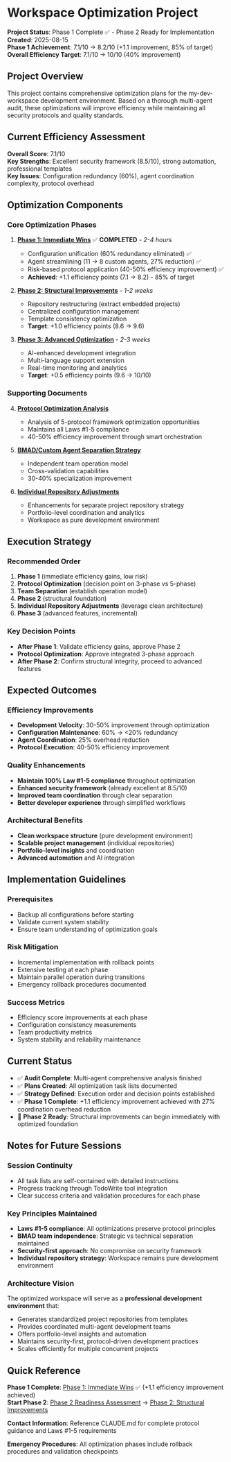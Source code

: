 # Workspace Optimization Project

**Project Status**: Phase 1 Complete ✅ - Phase 2 Ready for Implementation  
**Created**: 2025-08-15  
**Phase 1 Achievement**: 7.1/10 → 8.2/10 (+1.1 improvement, 85% of target)  
**Overall Efficiency Target**: 7.1/10 → 10/10 (40% improvement)

## Project Overview

This project contains comprehensive optimization plans for the my-dev-workspace development environment. Based on a thorough multi-agent audit, these optimizations will improve efficiency while maintaining all security protocols and quality standards.

## Current Efficiency Assessment

**Overall Score**: 7.1/10  
**Key Strengths**: Excellent security framework (8.5/10), strong automation, professional templates  
**Key Issues**: Configuration redundancy (60%), agent coordination complexity, protocol overhead  

## Optimization Components

### Core Optimization Phases

1. **[Phase 1: Immediate Wins](phase1-immediate-wins.md)** ✅ **COMPLETED** - *2-4 hours*
   - Configuration unification (60% redundancy eliminated) ✅
   - Agent streamlining (11 → 8 custom agents, 27% reduction) ✅
   - Risk-based protocol application (40-50% efficiency improvement) ✅
   - **Achieved**: +1.1 efficiency points (7.1 → 8.2) - 85% of target

2. **[Phase 2: Structural Improvements](phase2-structural-improvements.md)** - *1-2 weeks*
   - Repository restructuring (extract embedded projects)
   - Centralized configuration management
   - Template consistency optimization
   - **Target**: +1.0 efficiency points (8.6 → 9.6)

3. **[Phase 3: Advanced Optimization](phase3-advanced-optimization.md)** - *2-3 weeks*
   - AI-enhanced development integration
   - Multi-language support extension
   - Real-time monitoring and analytics
   - **Target**: +0.5 efficiency points (9.6 → 10/10)

### Supporting Documents

4. **[Protocol Optimization Analysis](protocol-optimization-analysis.md)**
   - Analysis of 5-protocol framework optimization opportunities
   - Maintains all Laws #1-5 compliance
   - 40-50% efficiency improvement through smart orchestration

5. **[BMAD/Custom Agent Separation Strategy](bmad-custom-agent-separation-strategy.md)**
   - Independent team operation model
   - Cross-validation capabilities
   - 30-40% specialization improvement

6. **[Individual Repository Adjustments](individual-repository-adjustments.md)**
   - Enhancements for separate project repository strategy
   - Portfolio-level coordination and analytics
   - Workspace as pure development environment

## Execution Strategy

### Recommended Order
1. **Phase 1** (immediate efficiency gains, low risk)
2. **Protocol Optimization** (decision point on 3-phase vs 5-phase)
3. **Team Separation** (establish operation model)
4. **Phase 2** (structural foundation)
5. **Individual Repository Adjustments** (leverage clean architecture)
6. **Phase 3** (advanced features, incremental)

### Key Decision Points
- **After Phase 1**: Validate efficiency gains, approve Phase 2
- **Protocol Optimization**: Approve integrated 3-phase approach
- **After Phase 2**: Confirm structural integrity, proceed to advanced features

## Expected Outcomes

### Efficiency Improvements
- **Development Velocity**: 30-50% improvement through optimization
- **Configuration Maintenance**: 60% → <20% redundancy
- **Agent Coordination**: 25% overhead reduction
- **Protocol Execution**: 40-50% efficiency improvement

### Quality Enhancements
- **Maintain 100% Law #1-5 compliance** throughout optimization
- **Enhanced security framework** (already excellent at 8.5/10)
- **Improved team coordination** through clear separation
- **Better developer experience** through simplified workflows

### Architectural Benefits
- **Clean workspace structure** (pure development environment)
- **Scalable project management** (individual repositories)
- **Portfolio-level insights** and coordination
- **Advanced automation** and AI integration

## Implementation Guidelines

### Prerequisites
- Backup all configurations before starting
- Validate current system stability
- Ensure team understanding of optimization goals

### Risk Mitigation
- Incremental implementation with rollback points
- Extensive testing at each phase
- Maintain parallel operation during transitions
- Emergency rollback procedures documented

### Success Metrics
- Efficiency score improvements at each phase
- Configuration consistency measurements
- Team productivity metrics
- System stability and reliability maintenance

## Current Status

- ✅ **Audit Complete**: Multi-agent comprehensive analysis finished
- ✅ **Plans Created**: All optimization task lists documented  
- ✅ **Strategy Defined**: Execution order and decision points established
- ✅ **Phase 1 Complete**: +1.1 efficiency improvement achieved with 27% coordination overhead reduction
- 🎯 **Phase 2 Ready**: Structural improvements can begin immediately with optimized foundation

## Notes for Future Sessions

### Session Continuity
- All task lists are self-contained with detailed instructions
- Progress tracking through TodoWrite tool integration
- Clear success criteria and validation procedures for each phase

### Key Principles Maintained
- **Laws #1-5 compliance**: All optimizations preserve protocol principles
- **BMAD team independence**: Strategic vs technical separation maintained
- **Security-first approach**: No compromise on security framework
- **Individual repository strategy**: Workspace remains pure development environment

### Architecture Vision
The optimized workspace will serve as a **professional development environment** that:
- Generates standardized project repositories from templates
- Provides coordinated multi-agent development teams
- Offers portfolio-level insights and automation
- Maintains security-first, protocol-driven development practices
- Scales efficiently for multiple concurrent projects

## Quick Reference

**Phase 1 Complete**: [Phase 1: Immediate Wins](phase1-immediate-wins.md) ✅ (+1.1 efficiency improvement achieved)  
**Start Phase 2**: [Phase 2 Readiness Assessment](phase2-readiness-assessment.md) → [Phase 2: Structural Improvements](phase2-structural-improvements.md)

**Contact Information**: Reference CLAUDE.md for complete protocol guidance and Laws #1-5 requirements

**Emergency Procedures**: All optimization phases include rollback procedures and validation checkpoints